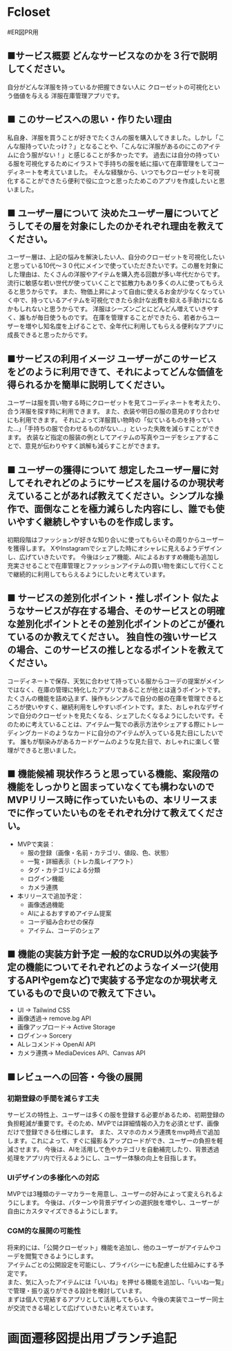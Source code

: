# Fcloset
#ER図PR用
## ■サービス概要 どんなサービスなのかを３行で説明してください。

自分がどんな洋服を持っているか把握できない人に クローゼットの可視化という価値を与える 洋服在庫管理アプリです。

## ■ このサービスへの思い・作りたい理由

私自身、洋服を買うことが好きでたくさんの服を購入してきました。しかし「こんな服持っていたっけ？」となることや、「こんなに洋服があるのにこのアイテムに合う服がない！」と感じることが多かったです。
過去には自分の持っている服を可視化するためにイラストで手持ちの服を紙に描いて在庫管理をしてコーディネートを考えていました。
そんな経験から、いつでもクローゼットを可視化することができたら便利で役に立つと思ったためこのアプリを作成したいと思いました。

## ■ ユーザー層について 決めたユーザー層についてどうしてその層を対象にしたのかそれぞれ理由を教えてください。

ユーザー層は、上記の悩みを解決したい人、自分のクローゼットを可視化したいと思っている10代〜３０代にメインで使っていただきたいです。この層を対象にした理由は、たくさんの洋服やアイテムを購入売る回数が多い年代だからです。流行に敏感な若い世代が使っていくことで拡散力もあり多くの人に使ってもらえると思うからです。
また、物価上昇によって自由に使えるお金が少なくなっていく中で、持っているアイテムを可視化できたら余計な出費を抑える手助けになるかもしれないと思うからです。
洋服はシーズンごとにどんどん増えていきやすく、誰もが毎日使うものです。
在庫を管理することができたら、若者からユーザーを増やし知名度を上げることで、全年代に利用してもらえる便利なアプリに成長できると思ったからです。

## ■サービスの利用イメージ ユーザーがこのサービスをどのように利用できて、それによってどんな価値を得られるかを簡単に説明してください。

ユーザーは服を買い物する時にクローゼットを見てコーディネートを考えたり、合う洋服を探す時に利用できます。 また、衣装や明日の服の意見のすり合わせにも利用できます。 それによって洋服買い物時の「似ているものを持っていた...」「手持ちの服で合わせるものがない...」といった失敗を減らすことができます。 衣装など指定の服装の例としてアイテムの写真やコーデをシェアすることで、意見が伝わりやすく誤解も減らすことができます。

## ■ ユーザーの獲得について 想定したユーザー層に対してそれぞれどのようにサービスを届けるのか現状考えていることがあれば教えてください。シンプルな操作で、面倒なことを極力減らした内容にし、誰でも使いやすく継続しやすいものを作成します。

初期段階はファッションが好きな知り合いに使ってもらいその周りからユーザーを獲得します。 XやInstagramでシェアした時にオシャレに見えるようデザインし、広げていきたいです。 今後はシェア機能、AIによるおすすめ機能も追加し充実させることで在庫管理とファッションアイテムの買い物を楽にして行くことで継続的に利用してもらえるようにしたいと考えています。

## ■ サービスの差別化ポイント・推しポイント 似たようなサービスが存在する場合、そのサービスとの明確な差別化ポイントとその差別化ポイントのどこが優れているのか教えてください。 独自性の強いサービスの場合、このサービスの推しとなるポイントを教えてください。

コーディネートで保存、天気に合わせて持っている服からコーデの提案がメインではなく、在庫の管理に特化したアプリであることが他とは違うポイントです。
 たくさんの機能を詰め込まず、操作もシンプルで自分の服の在庫を管理できるところが使いやすく、継続利用をしやすいポイントです。また、おしゃれなデザインで自分のクローゼットを見たくなる、シェアしたくなるようにしたいです。そのために考えていることは、アイテム一覧での表示方法やシェアする際にトレーディングカードのようなカードに自分のアイテムが入っている見た目にしたいです。
誰もが馴染みがあるカードゲームのような見た目で、おしゃれに楽しく管理ができると思いました。

## ■ 機能候補 現状作ろうと思っている機能、案段階の機能をしっかりと固まっていなくても構わないのでMVPリリース時に作っていたいもの、本リリースまでに作っていたいものをそれぞれ分けて教えてください。

- MVPで実装：
  - 服の登録（画像・名前・カテゴリ、値段、色、状態）
  - 一覧・詳細表示（トレカ風レイアウト）
  - タグ・カテゴリによる分類
  - ログイン機能
  - カメラ連携
- 本リリースで追加予定：
  - 画像透過機能
  - AIによるおすすめアイテム提案
  - コーデ組み合わせの保存
  - アイテム、コーデのシェア

## ■ 機能の実装方針予定 一般的なCRUD以外の実装予定の機能についてそれぞれどのようなイメージ(使用するAPIやgemなど)で実装する予定なのか現状考えているもので良いので教えて下さい。
- UI → Tailwind CSS
- 画像透過→ remove.bg API
- 画像アップロード→ Active Storage
- ログイン→ Sorcery
- ALレコメンド→ OpenAI API
- カメラ連携→ MediaDevices API、Canvas API

## ■レビューへの回答・今後の展開

### 初期登録の手間を減らす工夫
サービスの特性上、ユーザーは多くの服を登録する必要があるため、初期登録の負担軽減が重要です。そのため、MVPでは詳細情報の入力を必須とせず、画像だけで登録できる仕様にします。
また、スマホのカメラ連携をmvp時点で追加します。これによって、すぐに撮影＆アップロードができ、ユーザーの負担を軽減させます。
今後は、AIを活用して色やカテゴリを自動補完したり、背景透過処理をアプリ内で行えるようにし、ユーザー体験の向上を目指します。

### UIデザインの多様化への対応
MVPでは3種類のテーマカラーを用意し、ユーザーの好みによって変えられるようにします。
今後は、パターンや背景デザインの選択肢を増やし、ユーザーが自由にカスタマイズできるようにします。

### CGM的な展開の可能性
将来的には、「公開クローゼット」機能を追加し、他のユーザーがアイテムやコーデを閲覧できるようにします。  
アイテムごとの公開設定を可能にし、プライバシーにも配慮した仕組みにする予定です。  
また、気に入ったアイテムには「いいね」を押せる機能を追加し、「いいね一覧」で管理・振り返りができる設計を検討しています。  
まずは個人で完結するアプリとして活用してもらい、今後の実装でユーザー同士が交流できる場として広げていきたいと考えています。

# 画面遷移図提出用ブランチ追記
